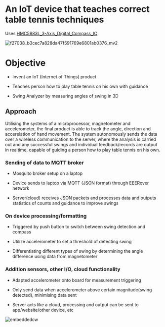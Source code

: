 # An IoT device that teaches correct table tennis techniques
Uses [HMC5883L_3-Axis_Digital_Compass_IC](https://github.com/louiskueh/Internet-of-Things-Table-Tennis-Device/blob/master/data-sheets-markscheme/HMC5883L_3-Axis_Digital_Compass_IC.pdf)

![f27038_b3cec7a828da47f591769e6801ab0376_mv2](https://user-images.githubusercontent.com/2521843/42291927-c51fa02c-7fc6-11e8-933e-f8bc6eb80e25.png)


# Objective

* Invent an IoT (Internet of Things) product

* Teaches person how to play table tennis on his own with guidance

* Swing Analyzer by measuring angles of swing in 3D


## Approach

Utilising the systems of a microprocessor, magnetometer and accelerometer, the final product is able to track the angle, direction and accerelation of hand movement. The system autonomously sends the data over a wireless communication to the server, where the analysis is carried out and any successful swings and individual feedback/records are output in realtime, capable of guiding a person how to play table tennis on his own.


### Sending of data to MQTT broker
* Mosquito broker setup on a laptop

* Device sends to laptop via MQTT (JSON format) through EEERover network

* Server(cloud) receives JSON packets and processes data and outputs statistics of counts and guidance to improve swings



### On device processing/formatting
* Triggered by push button to switch between swing detection and compass

* Utilize accelerometer to set a threshold of detecting swing

* Differentiating different types of swing by determining the angle difference using data from magnetometer



### Addition sensors, other I/O, cloud functionality
* Adapted accelerometer onto board for measurement triggering

* Only send data when accelerometer above certain magnitude(swing detected), minimising data sent

* Server acts like a cloud, processing and output can be sent to app/website/other device, etc

![embeddedcw](https://user-images.githubusercontent.com/2521843/42292107-ff15c0b2-7fc7-11e8-9237-3b27faeb9db7.gif)

